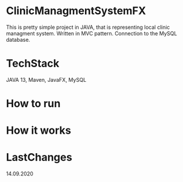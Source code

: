 # ClinicManagmentSystemFX
This is pretty simple project in JAVA, that is representing local clinic managment system. Written in MVC pattern. Connection to the MySQL database. 

# TechStack
JAVA 13,
Maven,
JavaFX,
MySQL

# How to run

# How it works



# LastChanges
14.09.2020
